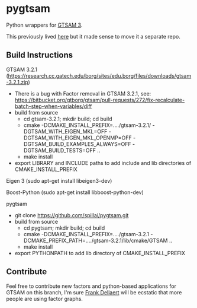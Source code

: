 # pygtsam
Python wrappers for [GTSAM 3](https://research.cc.gatech.edu/borg/download?destination=node%2F299). 

This previously lived [here](https://github.com/spillai/conda-recipes-slam/tree/master/pygtsam/pygtsam) but it made sense to move it a separate repo. 

## Build Instructions
GTSAM 3.2.1 (https://research.cc.gatech.edu/borg/sites/edu.borg/files/downloads/gtsam-3.2.1.zip)
 - There is a bug with Factor removal in GTSAM 3.2.1, see: https://bitbucket.org/gtborg/gtsam/pull-requests/272/fix-recalculate-batch-step-when-variables/diff
 - build from source 
   - cd gtsam-3.2.1; mkdir build; cd build
   - cmake -DCMAKE_INSTALL_PREFIX=..../gtsam-3.2.1/ -DGTSAM_WITH_EIGEN_MKL=OFF -DGTSAM_WITH_EIGEN_MKL_OPENMP=OFF -DGTSAM_BUILD_EXAMPLES_ALWAYS=OFF -DGTSAM_BUILD_TESTS=OFF ..
   - make install
 - export LIBRARY and INCLUDE paths to add include and lib directories of CMAKE_INSTALL_PREFIX
 
Eigen 3 (sudo apt-get install libeigen3-dev)

Boost-Python (sudo apt-get install libboost-python-dev)

pygtsam
 - git clone https://github.com/spillai/pygtsam.git
 - build from source
   - cd pygtsam; mkdir build; cd build
   - cmake -DCMAKE_INSTALL_PREFIX=..../gtsam-3.2.1 -DCMAKE_PREFIX_PATH=..../gtsam-3.2.1/lib/cmake/GTSAM ..
   - make install
 - export PYTHONPATH to add lib directory of CMAKE_INSTALL_PREFIX

## Contribute
Feel free to contribute new factors and python-based applications for GTSAM on this branch, I'm sure [Frank Dellaert](http://www.cc.gatech.edu/~dellaert/FrankDellaert/Frank_Dellaert/Frank_Dellaert.html) will be ecstatic that more people are using factor graphs. 
